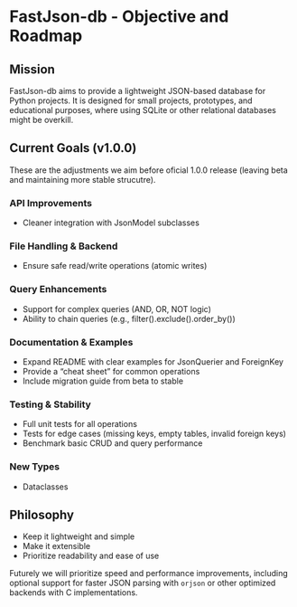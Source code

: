 # FastJson-db - Objective and Roadmap #

## Mission ##

FastJson-db aims to provide a lightweight JSON-based database for Python projects. It is designed for small projects, prototypes, and educational purposes, where using SQLite or other relational databases might be overkill.

## Current Goals (v1.0.0) ##

These are the adjustments we aim before oficial 1.0.0 release (leaving beta and maintaining more stable strucutre).

### API Improvements ###

- Cleaner integration with JsonModel subclasses

### File Handling & Backend ###

- Ensure safe read/write operations (atomic writes)

### Query Enhancements ###

- Support for complex queries (AND, OR, NOT logic)
- Ability to chain queries (e.g., filter().exclude().order_by())

### Documentation & Examples ###

- Expand README with clear examples for JsonQuerier and ForeignKey
- Provide a “cheat sheet” for common operations
- Include migration guide from beta to stable

### Testing & Stability ###

- Full unit tests for all operations
- Tests for edge cases (missing keys, empty tables, invalid foreign keys)
- Benchmark basic CRUD and query performance

### New Types ###

- Dataclasses

## Philosophy ##

- Keep it lightweight and simple
- Make it extensible
- Prioritize readability and ease of use

Futurely we will prioritize speed and performance improvements, including optional support for faster JSON parsing with `orjson` or other optimized backends with C implementations.
